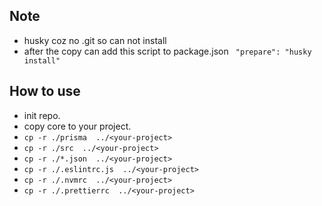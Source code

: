 ## Note
- husky coz no .git so can not install 
- after the copy can add this script to package.json ` "prepare": "husky install"`

## How to use
- init repo.
- copy core to your project.
- `cp -r ./prisma  ../<your-project>`
- `cp -r ./src  ../<your-project>`
- `cp -r ./*.json  ../<your-project>`
- `cp -r ./.eslintrc.js  ../<your-project>`
- `cp -r ./.nvmrc  ../<your-project>`
- `cp -r ./.prettierrc  ../<your-project>`